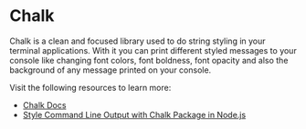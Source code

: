 # Chalk

Chalk is a clean and focused library used to do string styling in your terminal applications. With it you can print different styled messages to your console like changing font colors, font boldness, font opacity and also the background of any message printed on your console.

Visit the following resources to learn more:

- [Chalk Docs](https://github.com/chalk/chalk#readme)
- [Style Command Line Output with Chalk Package in Node.js](https://www.positronx.io/style-command-line-output-with-chalk-library-in-node-js/)
